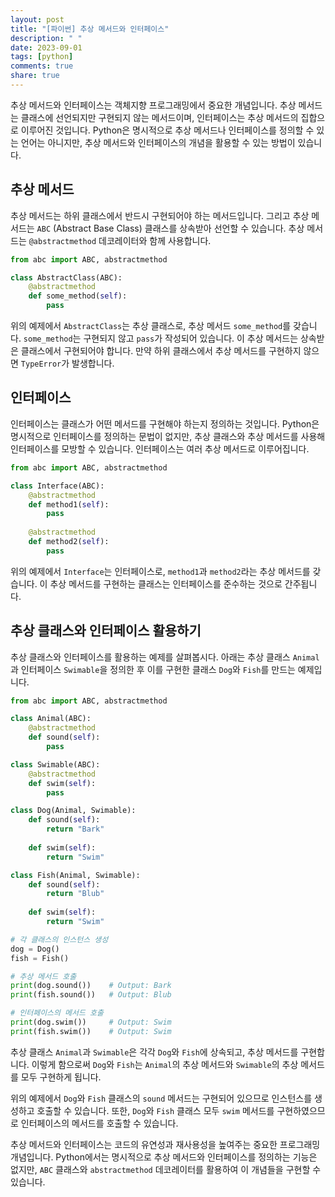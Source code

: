 ```yaml
---
layout: post
title: "[파이썬] 추상 메서드와 인터페이스"
description: " "
date: 2023-09-01
tags: [python]
comments: true
share: true
---
```


추상 메서드와 인터페이스는 객체지향 프로그래밍에서 중요한 개념입니다. 추상 메서드는 클래스에 선언되지만 구현되지 않는 메서드이며, 인터페이스는 추상 메서드의 집합으로 이루어진 것입니다. Python은 명시적으로 추상 메서드나 인터페이스를 정의할 수 있는 언어는 아니지만, 추상 메서드와 인터페이스의 개념을 활용할 수 있는 방법이 있습니다.

## 추상 메서드

추상 메서드는 하위 클래스에서 반드시 구현되어야 하는 메서드입니다. 그리고 추상 메서드는 `ABC` (Abstract Base Class) 클래스를 상속받아 선언할 수 있습니다. 추상 메서드는 `@abstractmethod` 데코레이터와 함께 사용합니다.

```python
from abc import ABC, abstractmethod

class AbstractClass(ABC):
    @abstractmethod
    def some_method(self):
        pass
```

위의 예제에서 `AbstractClass`는 추상 클래스로, 추상 메서드 `some_method`를 갖습니다. `some_method`는 구현되지 않고 `pass`가 작성되어 있습니다. 이 추상 메서드는 상속받은 클래스에서 구현되어야 합니다. 만약 하위 클래스에서 추상 메서드를 구현하지 않으면 `TypeError`가 발생합니다.

## 인터페이스

인터페이스는 클래스가 어떤 메서드를 구현해야 하는지 정의하는 것입니다. Python은 명시적으로 인터페이스를 정의하는 문법이 없지만, 추상 클래스와 추상 메서드를 사용해 인터페이스를 모방할 수 있습니다. 인터페이스는 여러 추상 메서드로 이루어집니다.

```python
from abc import ABC, abstractmethod

class Interface(ABC):
    @abstractmethod
    def method1(self):
        pass
    
    @abstractmethod
    def method2(self):
        pass
```

위의 예제에서 `Interface`는 인터페이스로, `method1`과 `method2`라는 추상 메서드를 갖습니다. 이 추상 메서드를 구현하는 클래스는 인터페이스를 준수하는 것으로 간주됩니다.

## 추상 클래스와 인터페이스 활용하기

추상 클래스와 인터페이스를 활용하는 예제를 살펴봅시다. 아래는 추상 클래스 `Animal`과 인터페이스 `Swimable`을 정의한 후 이를 구현한 클래스 `Dog`와 `Fish`를 만드는 예제입니다.

```python
from abc import ABC, abstractmethod

class Animal(ABC):
    @abstractmethod
    def sound(self):
        pass

class Swimable(ABC):
    @abstractmethod
    def swim(self):
        pass

class Dog(Animal, Swimable):
    def sound(self):
        return "Bark"
    
    def swim(self):
        return "Swim"

class Fish(Animal, Swimable):
    def sound(self):
        return "Blub"
    
    def swim(self):
        return "Swim"

# 각 클래스의 인스턴스 생성
dog = Dog()
fish = Fish()

# 추상 메서드 호출
print(dog.sound())    # Output: Bark
print(fish.sound())   # Output: Blub

# 인터페이스의 메서드 호출
print(dog.swim())     # Output: Swim
print(fish.swim())    # Output: Swim
```

추상 클래스 `Animal`과 `Swimable`은 각각 `Dog`와 `Fish`에 상속되고, 추상 메서드를 구현합니다. 이렇게 함으로써 `Dog`와 `Fish`는 `Animal`의 추상 메서드와 `Swimable`의 추상 메서드를 모두 구현하게 됩니다.

위의 예제에서 `Dog`와 `Fish` 클래스의 `sound` 메서드는 구현되어 있으므로 인스턴스를 생성하고 호출할 수 있습니다. 또한, `Dog`와 `Fish` 클래스 모두 `swim` 메서드를 구현하였으므로 인터페이스의 메서드를 호출할 수 있습니다.

추상 메서드와 인터페이스는 코드의 유연성과 재사용성을 높여주는 중요한 프로그래밍 개념입니다. Python에서는 명시적으로 추상 메서드와 인터페이스를 정의하는 기능은 없지만, `ABC` 클래스와 `abstractmethod` 데코레이터를 활용하여 이 개념들을 구현할 수 있습니다.